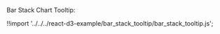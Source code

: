 Bar Stack Chart Tooltip:

<div id="data_bar_stack" class="demo"></div>
<script src="/react-d3-example/dist/min/es5/bar_stack_tooltip.min.js"></script>

!!import '../../../react-d3-example/bar_stack_tooltip/bar_stack_tooltip.js';
